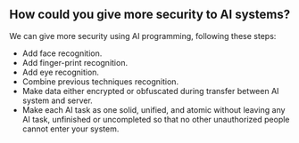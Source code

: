 ## How could you give more security to AI systems?

We can give more security using AI programming, following these steps:

- Add face recognition.
- Add finger-print recognition.
- Add eye recognition.
- Combine previous techniques recognition.
- Make data either encrypted or obfuscated during transfer between AI system and server.
- Make each AI task as one solid, unified, and atomic without leaving any AI task, unfinished or uncompleted so that no other unauthorized people cannot enter your system.	
